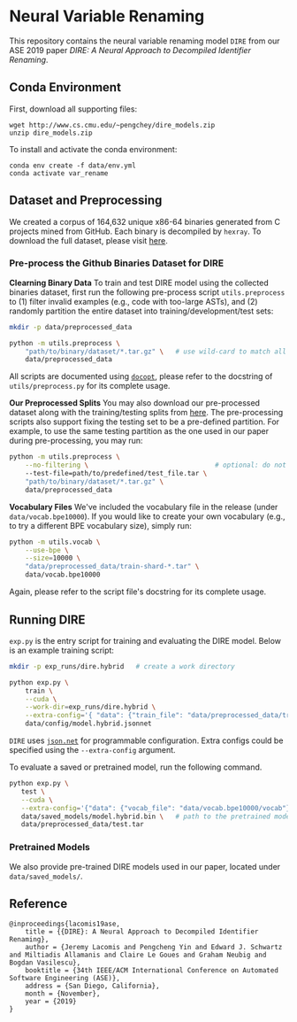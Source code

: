 # Neural Variable Renaming

This repository contains the neural variable renaming model `DIRE` from our ASE 2019 paper *DIRE: A Neural Approach to Decompiled Identifier Renaming*.

## Conda Environment

First, download all supporting files:

```
wget http://www.cs.cmu.edu/~pengchey/dire_models.zip
unzip dire_models.zip
```

To install and activate the conda environment:

```
conda env create -f data/env.yml
conda activate var_rename
```

## Dataset and Preprocessing

We created a corpus of 164,632 unique x86-64 binaries generated from C projects mined from GitHub. Each binary is decompiled by `hexray`. To download the full dataset, please visit [here](https://doi.org/10.5281/zenodo.3403077).

### Pre-process the Github Binaries Dataset for DIRE

**Clearning Binary Data** To train and test DIRE model using the collected binaries dataset, first run the following pre-process script `utils.preprocess` to (1) filter invalid examples (e.g., code with too-large ASTs), and (2) randomly partition the entire dataset into training/development/test sets:

```bash
mkdir -p data/preprocessed_data

python -m utils.preprocess \
    "path/to/binary/dataset/*.tar.gz" \   # use wild-card to match all tar files
    data/preprocessed_data
```

All scripts are documented using [`docopt`](http://docopt.org/), please refer to the docstring of `utils/preprocess.py` for its complete usage.

**Our Preprocessed Splits** You may also download our pre-processed dataset along with the training/testing splits from [here](https://drive.google.com/drive/folders/19Rf7NtW56r6fz-ycldZq9hjxNr5osAJW?usp=sharing). The pre-processing scripts also support fixing the testing set to be a pre-defined partition. For example, to use the same testing partition as the one used in our paper during pre-processing, you may run:

```bash
python -m utils.preprocess \
    --no-filtering \                                # optional: do not perform filtering
    --test-file=path/to/predefined/test_file.tar \
    "path/to/binary/dataset/*.tar.gz" \
    data/preprocessed_data
```

**Vocabulary Files** We've included the vocabulary file in the release (under `data/vocab.bpe10000`). If you would like to create your own vocabulary (e.g., to try a different BPE vocabulary size), simply run:

```bash
python -m utils.vocab \
    --use-bpe \
    --size=10000 \
    "data/preprocessed_data/train-shard-*.tar" \
    data/vocab.bpe10000
```

Again, please refer to the script file's docstring for its complete usage.

## Running DIRE

`exp.py` is the entry script for training and evaluating the DIRE model. Below is an example training script:

```bash
mkdir -p exp_runs/dire.hybrid   # create a work directory

python exp.py \
    train \
    --cuda \
    --work-dir=exp_runs/dire.hybrid \
    --extra-config='{ "data": {"train_file": "data/preprocessed_data/train-shard-*.tar" }, "decoder": { "input_feed": false, "tie_embedding": true }, "train": { "evaluate_every_nepoch": 5, "max_epoch": 60 } }' \
    data/config/model.hybrid.jsonnet
```

`DIRE` uses [`json.net`]() for programmable configuration. Extra configs could be specified using the `--extra-config` argument.

To evaluate a saved or pretrained model, run the following command.

 ```bash
python exp.py \
    test \
    --cuda \
    --extra-config='{"data": {"vocab_file": "data/vocab.bpe10000/vocab"}, "decoder": {"remove_duplicates_in_prediction": true} }' \
    data/saved_models/model.hybrid.bin \   # path to the pretrained models at `data/saved_models` or the saved model under the user-specified work directory
    data/preprocessed_data/test.tar
```

### Pretrained Models

We also provide pre-trained DIRE models used in our paper, located under `data/saved_models/`.

## Reference

```
@inproceedings{lacomis19ase,
    title = {{DIRE}: A Neural Approach to Decompiled Identifier Renaming},
    author = {Jeremy Lacomis and Pengcheng Yin and Edward J. Schwartz and Miltiadis Allamanis and Claire Le Goues and Graham Neubig and Bogdan Vasilescu},
    booktitle = {34th IEEE/ACM International Conference on Automated Software Engineering (ASE)},
    address = {San Diego, California},
    month = {November},
    year = {2019}
}
```
